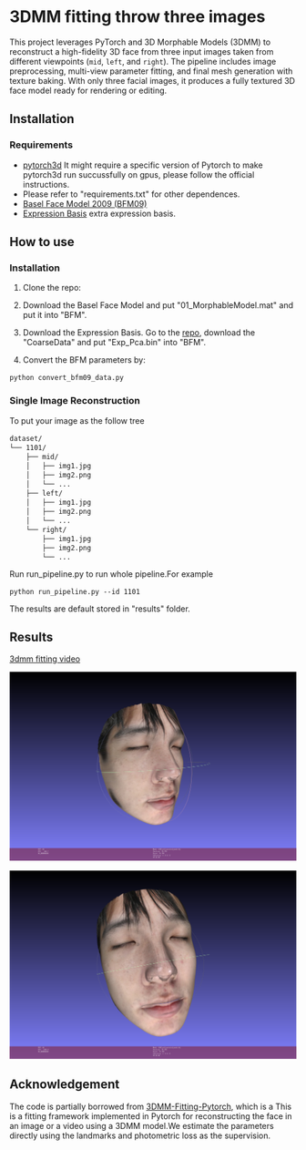 # 3DMM fitting throw three images

This project leverages PyTorch and 3D Morphable Models (3DMM) to reconstruct a high-fidelity 3D face from three input images taken from different viewpoints (`mid`, `left`, and `right`). The pipeline includes image preprocessing, multi-view parameter fitting, and final mesh generation with texture baking. With only three facial images, it produces a fully textured 3D face model ready for rendering or editing.


## Installation
### Requirements
- [pytorch3d](https://github.com/facebookresearch/pytorch3d) It might require a specific version of Pytorch to make pytorch3d run succussfully on gpus, please follow the official instructions.
- Please refer to "requirements.txt" for other dependences.
- [Basel Face Model 2009 (BFM09)](https://faces.dmi.unibas.ch/bfm/index.php?nav=1-2&id=downloads)
- [Expression Basis](https://github.com/Juyong/3DFace) extra expression basis.

## How to use
### Installation
1. Clone the repo:

2. Download the Basel Face Model and put "01_MorphableModel.mat" and put it into "BFM".

3. Download the Expression Basis. Go to the [repo](https://github.com/Juyong/3DFace), download the "CoarseData" and put "Exp_Pca.bin" into "BFM".

4. Convert the BFM parameters by:
```
python convert_bfm09_data.py
```

### Single Image Reconstruction

To put your image as the follow tree

```
dataset/
└── 1101/
    ├── mid/
    │   ├── img1.jpg
    │   ├── img2.png
    │   └── ...
    ├── left/
    │   ├── img1.jpg
    │   ├── img2.png
    │   └── ...
    └── right/
        ├── img1.jpg
        ├── img2.png
        └── ...
```

Run run_pipeline.py to run whole pipeline.For example

```
python run_pipeline.py --id 1101
```
The results are default stored in "results" folder.

## Results

[3dmm fitting video](./display/_interp.mp4)

![face image1](./display/show1.png)

![face image](./display/show2.png)

## Acknowledgement
The code is partially borrowed from [3DMM-Fitting-Pytorch](https://github.com/ascust/3DMM-Fitting-Pytorch), which is a This is a fitting framework implemented in Pytorch for reconstructing the face in an image or a video using a 3DMM model.We estimate the parameters directly using the landmarks and photometric loss as the supervision.
